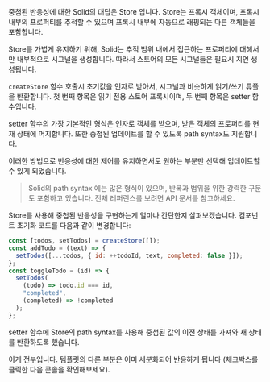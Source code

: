 중첨된 반응성에 대한 Solid의 대답은 Store 입니다. Store는 프록시 객체이며, 프록시 내부의 프로퍼티를 추적할 수 있으며 프록시 내부에 자동으로 래핑되는 다른 객체들을 포함합니다.

Store를 가볍게 유지하기 위해, Solid는 추적 범위 내에서 접근하는 프로퍼티에 대해서만 내부적으로 시그널을 생성합니다. 따라서 스토어의 모든 시그널들은 필요시 지연 생성됩니다.

`createStore` 함수 호출시 초기값을 인자로 받아서, 시그널과 비슷하게 읽기/쓰기 튜플을 반환합니다. 첫 번째 항목은 읽기 전용 스토어 프록시이며, 두 번째 항목은 setter 함수입니다.

setter 함수의 가장 기본적인 형식은 인자로 객체를 받으며, 받은 객체의 프로퍼티를 현재 상태에 머지합니다. 또한 중첩된 업데이트를 할 수 있도록 path syntax도 지원합니다.

이러한 방법으로 반응성에 대한 제어를 유지하면서도 원하는 부분만 선택해 업데이트할 수 있게 되었습니다.

> Solid의 path syntax 에는 많은 형식이 있으며, 반복과 범위을 위한 강력한 구문도 포함하고 있습니다. 전체 레퍼런스를 보려면 API 문서를 참고하세요.

Store를 사용해 중첩된 반응성을 구현하는게 얼마나 간단한지 살펴보겠습니다. 컴포넌트 초기화 코드를 다음과 같이 변경합니다:

```js
const [todos, setTodos] = createStore([]);
const addTodo = (text) => {
  setTodos([...todos, { id: ++todoId, text, completed: false }]);
};
const toggleTodo = (id) => {
  setTodos(
    (todo) => todo.id === id,
    "completed",
    (completed) => !completed
  );
};
```

setter 함수에 Store의 path syntax를 사용해 중첩된 값의 이전 상태를 가져와 새 상태를 반환하도록 했습니다.

이게 전부입니다. 템플릿의 다른 부분은 이미 세분화되어 반응하게 됩니다 (체크박스를 클릭한 다음 콘솔을 확인해보세요).
